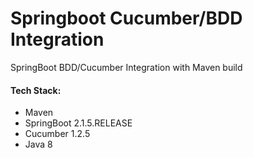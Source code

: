 # Springboot Cucumber/BDD Integration
SpringBoot BDD/Cucumber Integration with Maven build


#### Tech Stack:
+ Maven
+ SpringBoot 2.1.5.RELEASE
+ Cucumber 1.2.5
+ Java 8
